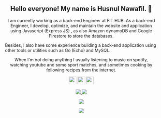 <h2 align="center">Hello everyone! My name is Husnul Nawafil. 👋</h2>
<p align="center">I am currently working as a back-end Engineer at FIT HUB. As a back-end Engineer, I develop, optimize, and maintain the website and application using Javascript (Express JS) , as also Amazon dynamoDB and Google Firestore to store the databases. 

Besides, I also have some experience building a back-end application using other tools or utilities such as Go (Echo) and MySQL.</p>

<p align="center">When I'm not doing anything I usually listening to music on spotify, watching youtube and some sport matches, and sometimes cooking by following recipes from the internet.</p>

<p align="center"><a href="https://twitter.com/nawafil_"><img src="https://img.shields.io/badge/twitter-%231DA1F2.svg?&style=for-the-badge&logo=twitter&logoColor=white" height=25></a> <a href="https://www.linkedin.com/in/husnul-nawafil-9653a1195/"><img src="https://img.shields.io/badge/linkedin-%230077B5.svg?&style=for-the-badge&logo=linkedin&logoColor=white" height=25></a> <a href="https://www.instagram.com/husnulnawafiil/"><img src="https://img.shields.io/badge/instagram-%23E4405F.svg?&style=for-the-badge&logo=instagram&logoColor=white" height=25></a> 
</p>

<p align=center>
  <a href="https://github.com/husnulnawafil">
    <img src="https://badges.pufler.dev/visits/husnulnawafil/husnulnawafil?style=flat-square&color=black&logo=github">
  </a>
  <a href="https://github.com/husnulnawafil?tab=repositories">
    <img src="https://badges.pufler.dev/repos/husnulnawafil?style=flat-square&color=black&logo=github">
  </a>
</p>
<p align="center">
<a href="https://github.com/husnulnawafil"><img src="https://img.shields.io/github/followers/husnulnawafil?style=social"></a>
</p>

<p align=center>  
  <img align=center src="https://github-readme-stats.vercel.app/api?username=husnulnawafil&show_icons=true&theme=radical">
</p>
